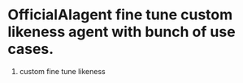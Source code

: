 # OfficialAIagent fine tune custom likeness agent with bunch of use cases.

1. custom fine tune likeness

